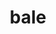 ---
category: 4-letters
denotation: null
name: bale
reference_link: https://www.etymonline.com/word/bale
root_language: null
root_name: null
title: bale
type: free
word_sums:
- respelling: bale
  sum: 'Bale + '
---